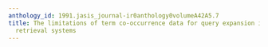```yaml
---
anthology_id: 1991.jasis_journal-ir0anthology0volumeA42A5.7
title: The limitations of term co-occurrence data for query expansion in document
  retrieval systems
---
```

